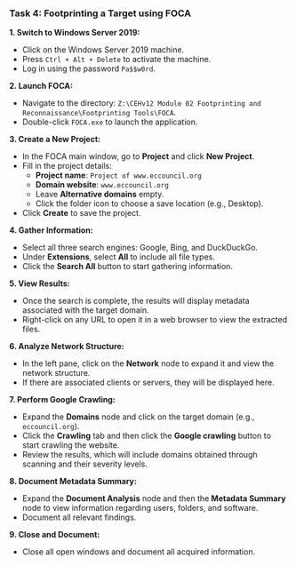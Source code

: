 ### Task 4: Footprinting a Target using FOCA

**1. Switch to Windows Server 2019:**
   - Click on the Windows Server 2019 machine.
   - Press `Ctrl + Alt + Delete` to activate the machine.
   - Log in using the password `Pa$$w0rd`.

**2. Launch FOCA:**
   - Navigate to the directory: `Z:\CEHv12 Module 02 Footprinting and Reconnaissance\Footprinting Tools\FOCA`.
   - Double-click `FOCA.exe` to launch the application.

**3. Create a New Project:**
   - In the FOCA main window, go to **Project** and click **New Project**.
   - Fill in the project details:
     - **Project name**: `Project of www.eccouncil.org`
     - **Domain website**: `www.eccouncil.org`
     - Leave **Alternative domains** empty.
     - Click the folder icon to choose a save location (e.g., Desktop).
   - Click **Create** to save the project.

**4. Gather Information:**
   - Select all three search engines: Google, Bing, and DuckDuckGo.
   - Under **Extensions**, select **All** to include all file types.
   - Click the **Search All** button to start gathering information.

**5. View Results:**
   - Once the search is complete, the results will display metadata associated with the target domain.
   - Right-click on any URL to open it in a web browser to view the extracted files.

**6. Analyze Network Structure:**
   - In the left pane, click on the **Network** node to expand it and view the network structure.
   - If there are associated clients or servers, they will be displayed here.

**7. Perform Google Crawling:**
   - Expand the **Domains** node and click on the target domain (e.g., `eccouncil.org`).
   - Click the **Crawling** tab and then click the **Google crawling** button to start crawling the website.
   - Review the results, which will include domains obtained through scanning and their severity levels.

**8. Document Metadata Summary:**
   - Expand the **Document Analysis** node and then the **Metadata Summary** node to view information regarding users, folders, and software.
   - Document all relevant findings.

**9. Close and Document:**
   - Close all open windows and document all acquired information.
